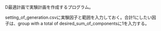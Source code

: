 D最適計画で実験計画を作成するプログラム。

setting_of_generation.csvに実験因子と範囲を入力しておく。合計1にしたい因子は、group with a total of desired_sum_of_componentsに1を入力する。